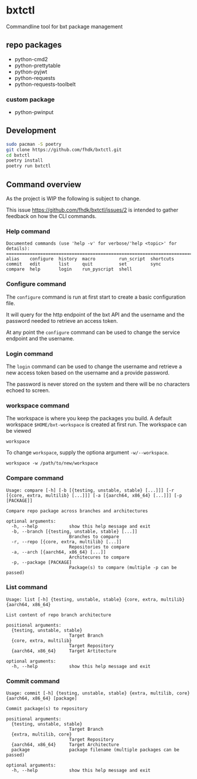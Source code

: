 # bxtctl

Commandline tool for bxt package management

## repo packages

- python-cmd2
- python-prettytable
- python-pyjwt
- python-requests
- python-requests-toolbelt

### custom package

- python-pwinput

## Development

```bash
sudo pacman -S poetry
git clone https://github.com/fhdk/bxtctl.git
cd bxtctl
poetry install
poetry run bxtctl
```

## Command overview

As the project is WIP the following is subject to change.

This issue https://github.com/fhdk/bxtctl/issues/2 is intended to gather feedback on how the CLI commands.

### Help command

```
Documented commands (use 'help -v' for verbose/'help <topic>' for details):
===========================================================================
alias    configure  history  macro         run_script  shortcuts
commit   edit       list     quit          set         sync     
compare  help       login    run_pyscript  shell    
```

### Configure command

The `configure` command is run at first start to create a basic configuration file.

It will query for the http endpoint of the bxt API and the username and the password needed to retrieve an access token.

At any point the `configure` command can be used to change the service endpoint and the username.

### Login command

The `login` command can be used to change the username and retrieve a new access token based on the username and a
provide password.

The password is never stored on the system and there will be no characters echoed to screen.

### workspace command

The workspace is where you keep the packages you build. A default workspace `$HOME/bxt-workspace` is created at first
run. The workspace can be viewed
```
workspace
```

To change `workspace`, supply the optiona argument `-w/--workspace`.

```
workspace -w /path/to/new/workspace
```

### Compare command

```
Usage: compare [-h] [-b [{testing, unstable, stable} [...]]] [-r [{core, extra, multilib} [...]]] [-a [{aarch64, x86_64} [...]]] [-p [PACKAGE]]

Compare repo package across branches and architectures

optional arguments:
  -h, --help            show this help message and exit
  -b, --branch [{testing, unstable, stable} [...]]
                        Branches to compare
  -r, --repo [{core, extra, multilib} [...]]
                        Repositories to compare
  -a, --arch [{aarch64, x86_64} [...]]
                        Architecures to compare
  -p, --package [PACKAGE]
                        Package(s) to compare (multiple -p can be passed)
```

### List command

```
Usage: list [-h] {testing, unstable, stable} {core, extra, multilib} {aarch64, x86_64}

List content of repo branch architecture

positional arguments:
  {testing, unstable, stable}
                        Target Branch
  {core, extra, multilib}
                        Target Repository
  {aarch64, x86_64}     Target Artitecture

optional arguments:
  -h, --help            show this help message and exit
```

### Commit command

```
Usage: commit [-h] {testing, unstable, stable} {extra, multilib, core} {aarch64, x86_64} [package]

Commit package(s) to repository

positional arguments:
  {testing, unstable, stable}
                        Target Branch
  {extra, multilib, core}
                        Target Repository
  {aarch64, x86_64}     Target Architecture
  package               package filename (multiple packages can be passed)

optional arguments:
  -h, --help            show this help message and exit
```
